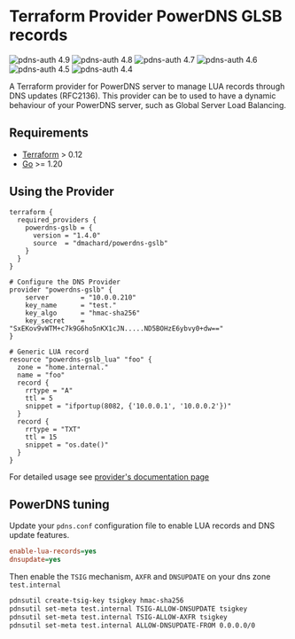 # Terraform Provider PowerDNS GLSB records

![pdns-auth 4.9](https://img.shields.io/badge/pdns_auth%204.9-tested-green) ![pdns-auth 4.8](https://img.shields.io/badge/pdns_auth%204.8-tested-green) ![pdns-auth 4.7](https://img.shields.io/badge/pdns_auth%204.7-tested-green) ![pdns-auth 4.6](https://img.shields.io/badge/pdns_auth%204.6-tested-green) ![pdns-auth 4.5](https://img.shields.io/badge/pdns_auth%204.5-tested-green) ![pdns-auth 4.4](https://img.shields.io/badge/pdns_auth%204.4-tested-green)

A Terraform provider for PowerDNS server to manage LUA records through DNS updates (RFC2136).
This provider can be to used to have a dynamic behaviour of your PowerDNS server, such as Global Server Load Balancing.

## Requirements

- [Terraform](https://www.terraform.io/downloads.html) > 0.12
- [Go](https://golang.org/doc/install) >= 1.20

## Using the Provider

```hcl
terraform {
  required_providers {
    powerdns-gslb = {
      version = "1.4.0"
      source  = "dmachard/powerdns-gslb"
    }
  }
}

# Configure the DNS Provider
provider "powerdns-gslb" {
    server        = "10.0.0.210"
    key_name      = "test."
    key_algo      = "hmac-sha256"
    key_secret    = "SxEKov9vWTM+c7k9G6ho5nKX1cJN.....ND5BOHzE6ybvy0+dw=="
}

# Generic LUA record
resource "powerdns-gslb_lua" "foo" {
  zone = "home.internal."
  name = "foo"
  record {
    rrtype = "A"
    ttl = 5
    snippet = "ifportup(8082, {'10.0.0.1', '10.0.0.2'})"
  }
  record {
    rrtype = "TXT"
    ttl = 15
    snippet = "os.date()"
  }
}
```

For detailed usage see [provider's documentation page](https://registry.terraform.io/providers/dmachard/powerdns-gslb/latest/docs)

## PowerDNS tuning

Update your `pdns.conf` configuration file  to enable LUA records and DNS update features.

```ini
enable-lua-records=yes
dnsupdate=yes
```

Then enable the `TSIG` mechanism, `AXFR` and `DNSUPDATE` on your dns zone `test.internal`

```bash
pdnsutil create-tsig-key tsigkey hmac-sha256
pdnsutil set-meta test.internal TSIG-ALLOW-DNSUPDATE tsigkey
pdnsutil set-meta test.internal TSIG-ALLOW-AXFR tsigkey
pdnsutil set-meta test.internal ALLOW-DNSUPDATE-FROM 0.0.0.0/0
```

